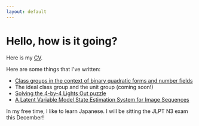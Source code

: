 ```yaml
---
layout: default
---
```


# Hello, how is it going?

Here is my [CV](https://drive.google.com/file/d/1wzcu3tAG1ugrM5PNs4VyZ-_pRUc00ehZ/view?usp=sharing).

Here are some things that I've written:
- [Class groups in the context of binary quadratic forms and number fields](https://drive.google.com/file/d/1zMFsCFtF95_Zf2YLwfpoP4hVRuuz-Fdg/view?usp=sharing)
- The ideal class group and the unit group (coming soon!)
- [Solving the 4-by-4 Lights Out puzzle](https://drive.google.com/file/d/1pCQBEMuFNAUI60hEiKKjEv_DLU5RBGzM/view?usp=sharing)
- [A Latent Variable Model State Estimation System for Image Sequences](https://elib.dlr.de/127325/)

In my free time, I like to learn Japanese. I will be sitting the JLPT N3 exam this December!

